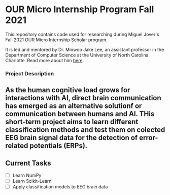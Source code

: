 # OUR Micro Internship Program Fall 2021
This repository contains code used for researching during Miguel Jover's Fall 2021 OUR Micro Internship Scholar program.

It is led and mentored by Dr. Minwoo Jake Lee, an assistant professor in the Department of Computer Science at the University of North Carolina Charlotte. Read more about him [here](https://webpages.uncc.edu/mlee173/).

### Project Description
As the human cognitive load grows for interactions with AI, direct brain communication has emerged as an alternative solutionf or communication between humans and AI. THis short-term project aims to learn different classification methods and test them on colected EEG brain signal data for the detection of error-related potentials (ERPs).
---

## Current Tasks
- [ ] Learn NumPy 
- [ ] Learn Scikit-Learn
- [ ] Apply classification models to EEG brain data
